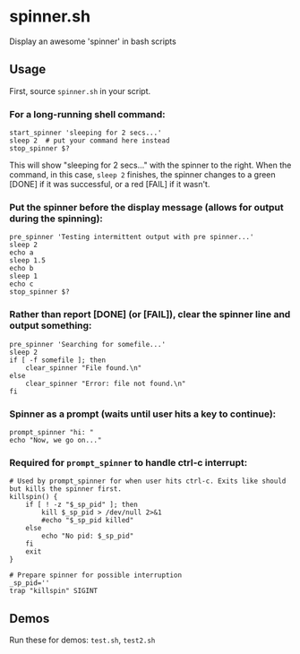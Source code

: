# spinner.sh

Display an awesome 'spinner' in bash scripts

## Usage

First, source `spinner.sh` in your script.

### For a long-running shell command:

```
start_spinner 'sleeping for 2 secs...'
sleep 2  # put your command here instead
stop_spinner $?
```

This will show "sleeping for 2 secs..." with the spinner to the right. When the command, in this case, `sleep 2` finishes, the spinner changes to a green [DONE] if it was successful, or a red [FAIL] if it wasn't.

### Put the spinner before the display message (allows for output during the spinning):
```
pre_spinner 'Testing intermittent output with pre spinner...'
sleep 2
echo a
sleep 1.5
echo b
sleep 1
echo c
stop_spinner $?
```

### Rather than report [DONE] (or [FAIL]), clear the spinner line and output something:

```
pre_spinner 'Searching for somefile...'
sleep 2
if [ -f somefile ]; then
	clear_spinner "File found.\n"
else
	clear_spinner "Error: file not found.\n"
fi
```

### Spinner as a prompt (waits until user hits a key to continue):

```
prompt_spinner "hi: "
echo "Now, we go on..."
```

### Required for `prompt_spinner` to handle ctrl-c interrupt:

```
# Used by prompt_spinner for when user hits ctrl-c. Exits like should but kills the spinner first.
killspin() {
	if [ ! -z "$_sp_pid" ]; then
		kill $_sp_pid > /dev/null 2>&1
		#echo "$_sp_pid killed"
	else
		echo "No pid: $_sp_pid"
	fi
	exit
}

# Prepare spinner for possible interruption
_sp_pid=''
trap "killspin" SIGINT
```

## Demos

Run these for demos: `test.sh`, `test2.sh`
